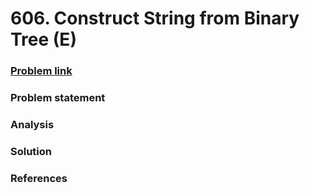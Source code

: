 # 606. Construct String from Binary Tree \(E\)

### [Problem link](https://leetcode.com/problems/construct-string-from-binary-tree/)

### Problem statement

### Analysis

### Solution

### References



